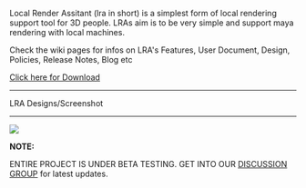 Local Render Assitant (lra in short) is a simplest form of local rendering support tool for 3D people. LRAs aim is to be very simple and support maya rendering with local machines.

Check the wiki pages for infos on LRA's Features, User Document, Design, Policies, Release Notes, Blog etc


[Click here for Download](http://code.google.com/p/lra/downloads/list)


---

LRA Designs/Screenshot

---

[![](https://lh3.googleusercontent.com/-AdAa1_br5lM/Ttw3dTPiZbE/AAAAAAAAESc/AizB5lOqJnc/s160-c/LraDesignsIdeasUIs.jpg)](https://picasaweb.google.com/kaymatrix/LraDesignsIdeasUIs?authuser=0&feat=embedwebsite)


**NOTE:**

ENTIRE PROJECT IS UNDER BETA TESTING.
GET INTO OUR [DISCUSSION GROUP](http://groups.google.com/group/projectlra) for latest updates.


